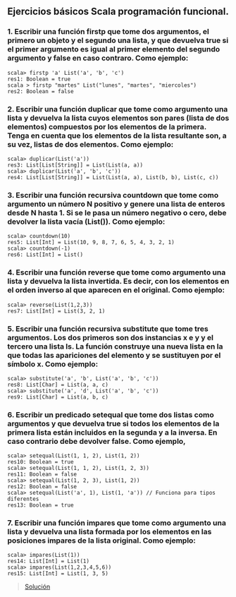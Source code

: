 ## Ejercicios básicos Scala programación funcional.
### 1. Escribir una función firstp que tome dos argumentos, el primero un objeto y el segundo una lista, y que devuelva true si el primer argumento es igual al primer elemento del segundo argumento y false en caso contraro. Como ejemplo:
```
scala> firstp 'a' List('a', 'b', 'c')
res1: Boolean = true
scala > firstp "martes" List("lunes", "martes", "miercoles")
res2: Boolean = false
```
### 2. Escribir una función duplicar que tome como argumento una lista y devuelva la lista cuyos elementos son pares (lista de dos elementos) compuestos por los elementos de la primera. Tenga en cuenta que los elementos de la lista resultante son, a su vez, listas de dos elementos. Como ejemplo:
```
scala> duplicar(List('a'))
res3: List[List[String]] = List(List(a, a))
scala> duplicar(List('a', 'b', 'c'))
res4: List[List[String]] = List(List(a, a), List(b, b), List(c, c))
```
### 3. Escribir una función recursiva countdown que tome como argumento un número N positivo y genere una lista de enteros desde N hasta 1. Si se le pasa un número negativo o cero, debe devolver la lista vacía (List()). Como ejemplo:
```
scala> countdown(10)
res5: List[Int] = List(10, 9, 8, 7, 6, 5, 4, 3, 2, 1)
scala> countdown(-1)
res6: List[Int] = List()
```
### 4. Escribir una función reverse que tome como argumento una lista y devuelva la lista invertida. Es decir, con los elementos en el orden inverso al que aparecen en el original. Como ejemplo:
```
scala> reverse(List(1,2,3))
res7: List[Int] = List(3, 2, 1)
```
### 5. Escribir una función recursiva substitute que tome tres argumentos. Los dos primeros son dos instancias x e y y el tercero una lista ls. La función construye una nueva lista en la que todas las apariciones del elemento y se sustituyen por el símbolo x. Como ejemplo:
```
scala> substitute('a', 'b', List('a', 'b', 'c'))
res8: List[Char] = List(a, a, c)
scala> substitute('a', 'd', List('a', 'b', 'c'))
res9: List[Char] = List(a, b, c)
```
### 6. Escribir un predicado setequal que tome dos listas como argumentos y que devuelva true si todos los elementos de la primera lista están incluidos en la segunda y a la inversa. En caso contrario debe devolver false. Como ejemplo,
```
scala> setequal(List(1, 1, 2), List(1, 2))
res10: Boolean = true
scala> setequal(List(1, 1, 2), List(1, 2, 3))
res11: Boolean = false
scala> setequal(List(1, 2, 3), List(1, 2))
res12: Boolean = false
scala> setequal(List('a', 1), List(1, 'a')) // Funciona para tipos diferentes
res13: Boolean = true
```
### 7. Escribir una función impares que tome como argumento una lista y devuelva una lista formada por los elementos en las posiciones impares de la lista original. Como ejemplo:
```
scala> impares(List(1))
res14: List[Int] = List(1)
scala> impares(List(1,2,3,4,5,6))
res15: List[Int] = List(1, 3, 5)
```


> [Solución](https://github.com/Fer3suarez/Ejercicios-FBID/blob/main/ejercicios.scala)
